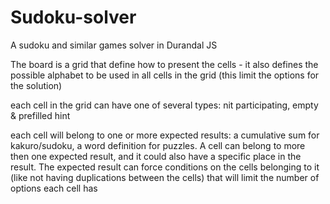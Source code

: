Sudoku-solver
=============

A sudoku and similar games solver in Durandal JS

The board is a grid that define how to present the cells - it also defines the possible alphabet to be used in all cells in the grid (this limit the options for the solution)

each cell in the grid can have one of several types: nit participating, empty & prefilled hint

each cell will belong to one or more expected results: a cumulative sum for kakuro/sudoku, a word definition for puzzles. A cell can belong to more then one expected result, and it could also have a specific place in the result.
The expected result can force conditions on the cells belonging to it (like not having duplications between the cells) that will limit the number of options each cell has

